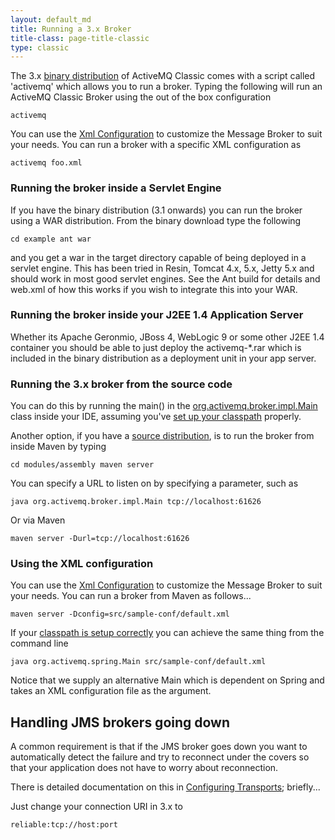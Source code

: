 ```yaml
---
layout: default_md
title: Running a 3.x Broker 
title-class: page-title-classic
type: classic
---
```

The 3.x [binary distribution](download) of ActiveMQ Classic comes with a script called 'activemq' which allows you to run a broker. Typing the following will run an ActiveMQ Classic Broker using the out of the box configuration

```
activemq
```

You can use the [Xml Configuration](xml-configuration) to customize the Message Broker to suit your needs. You can run a broker with a specific XML configuration as

```
activemq foo.xml
```

### Running the broker inside a Servlet Engine

If you have the binary distribution (3.1 onwards) you can run the broker using a WAR distribution. From the binary download type the following

```
cd example ant war
```

and you get a war in the target directory capable of being deployed in a servlet engine. This has been tried in Resin, Tomcat 4.x, 5.x, Jetty 5.x and should work in most good servlet engines. See the Ant build for details and web.xml of how this works if you wish to integrate this into your WAR.

### Running the broker inside your J2EE 1.4 Application Server

Whether its Apache Geronmio, JBoss 4, WebLogic 9 or some other J2EE 1.4 container you should be able to just deploy the activemq-*.rar which is included in the binary distribution as a deployment unit in your app server.

### Running the 3.x broker from the source code

You can do this by running the main() in the [org.activemq.broker.impl.Main](http://activemq.codehaus.org/maven/apidocs/org/activemq/broker/impl/Main.html) class inside your IDE, assuming you've [set up your classpath](initial-configuration) properly.

Another option, if you have a [source distribution](building), is to run the broker from inside Maven by typing

```
cd modules/assembly maven server
```

You can specify a URL to listen on by specifying a parameter, such as

```
java org.activemq.broker.impl.Main tcp://localhost:61626
```

Or via Maven

```
maven server -Durl=tcp://localhost:61626
```

### Using the XML configuration

You can use the [Xml Configuration](xml-configuration) to customize the Message Broker to suit your needs. You can run a broker from Maven as follows...

```
maven server -Dconfig=src/sample-conf/default.xml
```

If your [classpath is setup correctly](initial-configuration) you can achieve the same thing from the command line

```
java org.activemq.spring.Main src/sample-conf/default.xml
```

Notice that we supply an alternative Main which is dependent on Spring and takes an XML configuration file as the argument.

Handling JMS brokers going down
-------------------------------

A common requirement is that if the JMS broker goes down you want to automatically detect the failure and try to reconnect under the covers so that your application does not have to worry about reconnection.

There is detailed documentation on this in [Configuring Transports](configuring-transports); briefly...

Just change your connection URI in 3.x to

```
reliable:tcp://host:port
```
